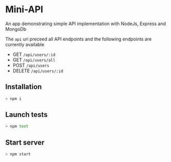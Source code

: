 # Mini-API

An app demonstrating simple API implementation with NodeJs, Express and MongoDb

The `api` uri preceed all API endpoints and the following endpoints are currently available

- GET `/api/users/:id`
- GET `/api/users/all`
- POST `/api/users`
- DELETE `/api/users/:id`

## Installation

```bash
> npm i
```

## Launch tests

```bash
> npm test
```

## Start server

```bash
> npm start
```
